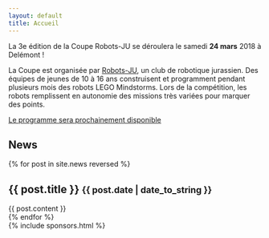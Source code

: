 ```yaml
---
layout: default
title: Accueil
---
```


<div class="area-content-top" style="background-image: url(/media/banners/robotgame.jpg);">
<div class="container-main">
<section class="section-popup" markdown="1">

La 3e édition de la Coupe Robots-JU se déroulera le samedi **24 mars** 2018 à Delémont !

La Coupe est organisée par [Robots-JU](https://robots-ju.ch/), un club de robotique jurassien.
Des équipes de jeunes de 10 à 16 ans construisent et programment pendant plusieurs mois des robots LEGO Mindstorms.
Lors de la compétition, les robots remplissent en autonomie des missions très variées pour marquer des points.

<a class="btn btn-center" href="/programme"><i class="fa fa-tasks" aria-hidden="true"></i> Le programme sera prochainement disponible</a>

</section>
</div>
</div>
<div class="area-content-body">
	<div class="container-main">
		<section class="section-only-title">
			<h1>News</h1>
		</section>
		{% for post in site.news reversed %}
		<section class="section-popup">
			<h1>{{ post.title }} <small>{{ post.date | date_to_string }}</small></h1>
			{{ post.content }}
		</section>
		{% endfor %}
	</div>
	<div class="container-secondary">
		{% include sponsors.html %}
	</div>
</div>

